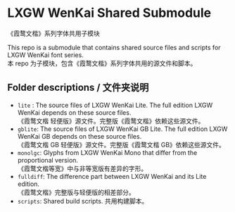 # LXGW WenKai Shared Submodule
《霞鹜文楷》系列字体共用子模块

This repo is a submodule that contains shared source files and scripts for LXGW WenKai font series.  
本 repo 为子模块，包含《霞鹜文楷》系列字体共用的源文件和脚本。

## Folder descriptions / 文件夹说明

- `lite` : The source files of LXGW WenKai Lite. The full edition LXGW WenKai depends on these source files.   
《霞鹜文楷 轻便版》源文件。完整版《霞鹜文楷》依赖这些源文件。
- `gblite`: The source files of LXGW WenKai GB Lite. The full edition LXGW WenKai GB depends on these source files.  
《霞鹜文楷 GB 轻便版》源文件。完整版《霞鹜文楷 GB》依赖这些源文件。
- `monolgc`: Glyphs from LXGW WenKai Mono that differ from the proportional version.  
《霞鹜文楷等宽》中与非等宽版有差异的字形。
- `fulldiff`: The difference part between LXGW WenKai and its Lite edition.  
《霞鹜文楷》完整版与轻便版的相差部分。
- `scripts`: Shared build scripts. 共用构建脚本。